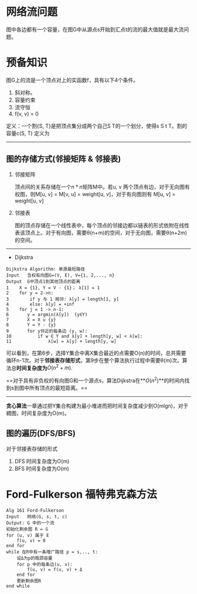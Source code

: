 # 网络流问题

图中各边都有一个容量，在图G中从源点s开始到汇点t的流的最大值就是最大流问题。

# 预备知识

图G上的流是一个顶点对上的实函数f，具有以下4个条件。

1. 斜对称。
2. 容量约束
3. 流守恒
4. f(v, v) = 0

定义：一个割{S, T}是把顶点集分成两个自己S T的一个划分，使得s S t T。割的容量c(S, T) 定义为

---

## 图的存储方式(邻接矩阵 & 邻接表)

1. 邻接矩阵

   顶点间的关系存储在一个$n*n​$矩阵M中。若u, v 两个顶点有边，对于无向图有权图，则M[u, v] = M[v, u] = weight[u, v]，对于有向图则有 M[u, v] = weight[u, v]

2. 邻接表

   图的顶点存储在一个线性表中，每个顶点的邻接边都以链表的形式依附在线性表该顶点上。对于有向图，需要θ(n+m)的空间，对于无向图，需要θ(n+2m)的空间。

---

* Dijkstra

```
Dijkstra Algorithm: 单源最短路径
Input	含权有向图G=(V, E), V={1, 2,..., n}
Output	G中顶点1到其他顶点的距离
1    X = {1}, Y = V - {1}； λ[1] = 1
2    for y = 2->n:
3        if y 与 1 相邻: λ[y] = length[1, y]
4        else: λ[y] = +inf
5    for j = 1 -> n-1:
6    	y = argmin(λ[y])  (y∈Y)
7    	X = X ∪ {y}
8    	Y = Y - {y}
9    	for y邻近的每条边 (y, w):
10    		if w ∈ Y and λ[y] + length[y, w] < λ[w]:
11    			λ[w] = λ[y] + length[y, w]
```

可以看到，在第6步，选择Y集合中离X集合最近的点需要O(n)的时间，总共需要循环n-1次。对于**邻接表存储形式**，第9步在整个算法执行过程中需要θ(m)次。算法总**时间复杂度为**$O(n^2 + m)$.

==对于具有非负权的有向图G和一个源点s，算法Dijkstra在**$O(n^2)$**的时间内找到s到图中所有顶点的最短距离。==

---

**贪心算法**一章通过把Y集合构建为最小堆进而把时间复杂度减少到O(mlgn)，对于稠图，时间复杂度为O(m)。

## 图的遍历(DFS/BFS)

对于邻接表存储的形式

1. DFS 时间复杂度为O(m)
2. BFS 时间复杂度为O(m)

# Ford-Fulkerson  福特弗克森方法

```
Alg 161 Ford-Fulkerson
Input 	网络(G, s, t, c)
Output: G 中的一个流
初始化剩余图 R = G
for (u, v) 属于 E
	f(u, v) = 0
end for
while 在R中有一条增广路径 p = s,.., t:
	设Δ为p的瓶颈容量
	for p 中的每条边(u, v):
		f(u, v) = f(u, v) + Δ
	end for
	更新剩余图R
end while
```



